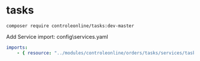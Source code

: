 # tasks


`composer require controleonline/tasks:dev-master`


Add Service import:
config\services.yaml

```yaml
imports:
    - { resource: "../modules/controleonline/orders/tasks/services/tasks.yaml" }    
```